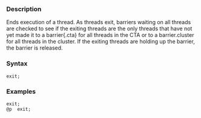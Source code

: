 ### Description

Ends execution of a thread.
As threads exit, barriers waiting on all threads are checked to see if the exiting threads are the
only threads that have not yet made it to a barrier{.cta} for all threads in the CTA or to a
barrier.cluster for all threads in the cluster. If the exiting threads are holding up the
barrier, the barrier is released.

### Syntax

```
exit;
```

### Examples

```
exit;
@p  exit;
```

